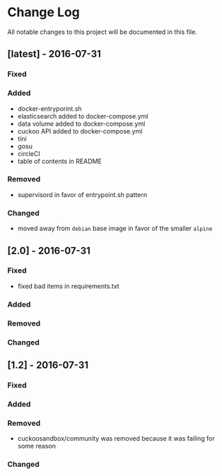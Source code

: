 Change Log
==========

All notable changes to this project will be documented in this file.

[latest] - 2016-07-31
---------------------

### Fixed

### Added

-	docker-entryporint.sh
-	elasticsearch added to docker-compose.yml
-	data volume added to docker-compose.yml
-	cuckoo API added to docker-compose.yml
-	tini
-	gosu
-	circleCI
-	table of contents in README

### Removed

-	supervisord in favor of entrypoint.sh pattern

### Changed

-	moved away from `debian` base image in favor of the smaller `alpine`

[2.0] - 2016-07-31
------------------

### Fixed

-	fixed bad items in requirements.txt

### Added

### Removed

### Changed

[1.2] - 2016-07-31
------------------

### Fixed

### Added

### Removed

-	cuckoosandbox/community was removed because it was failing for some reason

### Changed
